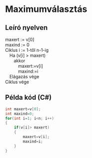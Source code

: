 # Maximumválasztás

## Leíró nyelven

maxert := v[0]<br>
maxind := 0<br>
Ciklus i := 1-től n-1-ig<br>
&emsp;Ha (v[i] > maxert)<br>
&emsp;&emsp;akkor<br>
&emsp;&emsp;&emsp;maxert:=v[i]<br>
&emsp;&emsp;&emsp;maxind:=i<br>
&emsp;Elágazás vége<br>
Ciklus vége<br>

## Példa kód (C#)

```cs
int maxert=v[0];  
int maxind=0;  
for(int i=1; i<n; i++)
{
    if(v[i]> maxert)  
    {
        maxert=v[i];
        maxind=i;
    }
}
```
